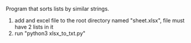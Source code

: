 Program that sorts lists by similar strings.

1. add and excel file to the root directory named "sheet.xlsx", file must have 2 lists in it
2. run "python3 xlsx_to_txt.py"
